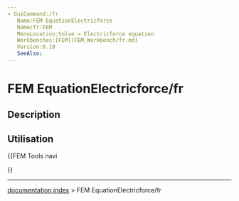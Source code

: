 ```yaml
---
- GuiCommand:/fr
   Name:FEM EquationElectricforce
   Name/fr:FEM
   MenuLocation:Solve → Electricforce equation
   Workbenches:[FEM](FEM_Workbench/fr.md)
   Version:0.19
   SeeAlso:
---
```


# FEM EquationElectricforce/fr

## Description

## Utilisation





{{FEM Tools navi

}}

---
[documentation index](../README.md) > FEM EquationElectricforce/fr
